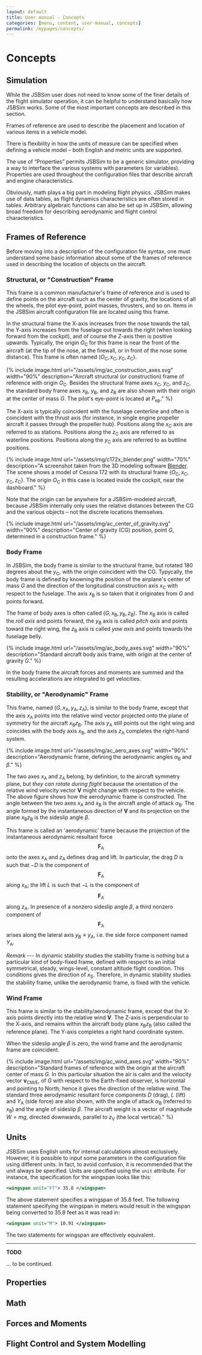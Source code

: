 ```yaml
---
layout: default
title: User manual - Concepts
categories: [menu, content, user-manual, concepts]
permalink: /mypages/concepts/
---
```


# Concepts

## Simulation

While the JSBSim user does not need to know some of the finer details of the flight simulator operation, it can be helpful to understand basically how JSBSim works. Some of the most important concepts are described in this section.

Frames of reference are used to describe the placement and location of various items in a vehicle model.

There is flexibility in how the units of measure can be specified when defining a vehicle model – both English and metric units are supported.

The use of “Properties” permits JSBSim to be a generic simulator, providing a way to interface the various systems with parameters (or variables). Properties are used throughout the configuration files that describe aircraft and engine characteristics.

Obviously, math plays a big part in modeling flight physics. JSBSim makes use of data tables, as flight dynamics characteristics are often stored in tables. Arbitrary algebraic functions can also be set up in JSBSim, allowing broad freedom for describing aerodynamic and flight control characteristics.

## Frames of Reference

Before moving into a description of the configuration file syntax, one must understand some basic information about some of the frames of reference used in describing the location of objects on the aircraft.

### Structural, or "Construction" Frame

This frame is a common manufacturer's frame of reference and is used to define points on the aircraft such as the center of gravity, the locations of all the wheels, the pilot eye-point, point masses, thrusters, and so on. Items in the JSBSim aircraft configuration file are located using this frame.

In the structural frame the X-axis increases from the nose towards the tail, the Y-axis increases from the fuselage out towards the right (when looking forward from the cockpit), and of course the Z-axis then is positive upwards. Typically, the origin $O_\mathrm{C}$ for this frame is near the front of the aircraft (at the tip of the nose, at the firewall, or in front of the nose some distance). This frame is often named $(O_\mathrm{C}, x_\mathrm{C}, y_\mathrm{C}, z_\mathrm{C})$.

{% include image.html
  url="/assets/img/ac_construction_axes.svg"
  width="90%"
  description="Aircraft structural (or construction) frame of reference with origin $O_\mathrm{C}$. Besides the structural frame axes $x_\mathrm{C}$, $y_\mathrm{C}$, and $z_\mathrm{C}$, the standard body frame axes $x_\mathrm{B}$, $y_\mathrm{B}$, and $z_\mathrm{B}$ are also shown with their origin at the center of mass $G$. The pilot's eye-point is located at $P_\mathrm{ep}$."
  %}

The X-axis is typically coincident with the fuselage centerline and often is coincident with the thrust axis (for instance, in single engine propeller aircraft it passes through the propeller hub). Positions along the $x_\mathrm{C}$ axis are referred to as stations. Positions along the $z_\mathrm{C}$ axis are referred to as waterline positions. Positions along the $y_\mathrm{C}$ axis are referred to as buttline positions.

{% include image.html
  url="/assets/img/c172x_blender.png"
  width="70%"
  description="A screenshot taken from the 3D modeling software [Blender](www.blender.org). The scene shows a model of Cessna 172 with its structural frame $\{O_\mathrm{C}, x_\mathrm{C}, y_\mathrm{C}, z_\mathrm{C}\}$. The origin $O_\mathrm{C}$ in this case is located inside the cockpit, near the dashboard."
  %}

Note that the origin can be anywhere for a JSBSim-modeled aircraft, because JSBSim internally only uses the relative distances between the CG and the various objects – not the discrete locations themselves.

{% include image.html
  url="/assets/img/ac_center_of_gravity.svg"
  width="90%"
  description="Center of gravity (CG) position, point $G$, determined in a construction frame."
  %}

### Body Frame

In JSBSim, the body frame is similar to the structural frame, but rotated 180 degrees about the $y_\mathrm{C}$, with the origin coincident with the CG. Typycally, the body frame is defined by knowning the position of the airplane's center of mass $G$ and the direction of the longitudinal construction axis $x_\mathrm{C}$ with respect to the fuselage. The axis $x_\mathrm{B}$ is so taken that it originates from $G$ and points forward.

The frame of body axes is often called $(G, x_\mathrm{B}, y_\mathrm{B}, z_\mathrm{B})$. The $x_\mathrm{B}$ axis is called the *roll axis* and points forward, the $y_\mathrm{B}$ axis is called *pitch axis* and points toward the right wing, the $z_\mathrm{B}$ axis is called *yaw axis* and points towards the fuselage belly.

{% include image.html
  url="/assets/img/ac_body_axes.svg"
  width="90%"
  description="Standard aircraft body axis frame, with origin at the center of gravity $G$."
  %}

In the body frame the aircraft forces and moments are summed and the resulting accelerations are integrated to get velocities.

### Stability, or "Aerodynamic" Frame

This frame, named $(G, x_\mathrm{A}, y_\mathrm{A}, z_\mathrm{A})$, is similar to the body frame, except that the axis $x_\mathrm{A}$ points into the relative wind vector projected onto the plane of symmetry for the aircraft $x_\mathrm{B} z_\mathrm{B}$. The axis $y_\mathrm{A}$ still points out the right wing and coincides with the body axis $x_\mathrm{B}$, and the axis $z_\mathrm{A}$ completes the right-hand system.

{% include image.html
  url="/assets/img/ac_aero_axes.svg"
  width="90%"
  description="Aerodynamic frame, defining the aerodynamic angles $\alpha_\mathrm{B}$ and $\beta$."
  %}

The two axes $x_\mathrm{A}$ and $z_\mathrm{A}$ belong, by definition, to the aircraft symmetry plane, but *they can rotate during flight* because the orientation of the relative wind velocity vector $\boldsymbol{V}$ might change with respect to the vehicle. The above figure shows how the aerodynamic frame is constructed. The angle between the two axes $x_\mathrm{A}$ and $x_\mathrm{B}$ is the aircraft angle of attack $\alpha_\mathrm{B}$. The angle formed by the instantaneous direction of $\boldsymbol{V}$ and its projection on the plane $x_\mathrm{B} z_\mathrm{B}$ is the sideslip angle $\beta$.

This frame is called an 'aerodynamic' frame because the projection of the instantaneous aerodynamic resultant force $$\boldsymbol{F}_\mathrm{A}$$ onto the axes $x_\mathrm{A}$ and $z_\mathrm{A}$ defines drag and lift. In particular, the drag $D$ is such that $-D$ is the component of $$\boldsymbol{F}_\mathrm{A}$$ along $x_\mathrm{A}$; the lift $L$ is such that $-L$ is the component of $$\boldsymbol{F}_\mathrm{A}$$ along $z_\mathrm{A}$. In presence of a nonzero sideslip angle $\beta$, a third nonzero component of $$\boldsymbol{F}_\mathrm{A}$$ arises along the lateral axis $y_\mathrm{B} \equiv y_\mathrm{A}$, i.e. the side force component named $Y_\mathrm{A}$.

*Remark* --- In dynamic stability studies the stability frame is nothing but a particular kind of body-fixed frame, defined with respect to an initial symmetrical, steady, wings-level, constant altitude flight condition. This conditions gives the direction of $x_\mathrm{S}$. Therefore, in dynamic stability studies the stability frame, unlike the aerodynamic frame, is fixed with the vehicle.

### Wind Frame

This frame is similar to the stability/aerodynamic frame, except that the X-axis points directly into the relative wind $\boldsymbol{V}$. The Z-axis is perpendicular to the X-axis, and remains within the aircraft body plane $x_\mathrm{B} z_\mathrm{B}$ (also called the reference plane). The Y-axis completes a right hand coordinate system.

When the sideslip angle $\beta$ is zero, the wind frame and the aerodynamic frame are coincident.

{% include image.html
  url="/assets/img/ac_wind_axes.svg"
  width="90%"
  description="Standard frames of reference with the origin at the aircraft center of mass $G$. In this particular
situation the air is calm and the velocity vector $\boldsymbol{v}_\mathrm{CM/E}$, of $G$ with respect to the Earth-fixed observer, is horizontal and pointing to North; hence it gives the direction of the relative wind. The standard three aerodynamic resultant force components $D$ (drag), $L$ (lift) and $Y_\mathrm{A}$ (side force) are also shown, with the angle of attack $\alpha_\mathrm{B}$ (referred to $x_\mathrm{B}$) and the angle of sideslip $\beta$. The aircraft weight is a vector of magnitude $W = mg$, directed downwards, parallel to $z_\mathrm{V}$ (the local vertical)."
  %}


## Units

JSBSim uses English units for internal calculations almost exclusively. However, it is possible to input some parameters in the configuration file using different units. In fact, to avoid confusion, it is recommended that the unit always be specified. Units are specified using the `unit` attribute. For instance, the specification for the wingspan looks like this:

```xml
<wingspan unit="FT"> 35.8 </wingspan>
```

The above statement specifies a wingspan of 35.8 feet. The following statement specifying the wingspan in meters would result in the wingspan being converted to 35.8 feet as it was read in:

```xml
<wingspan unit="M"> 10.91 </wingspan>
```

The two statements for wingspan are effectively equivalent.

---

**TODO**

... to be continued.

## Properties

## Math

## Forces and Moments

## Flight Control and System Modelling
